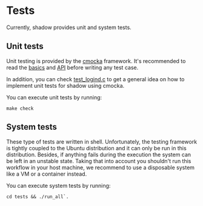 # Tests

Currently, shadow provides unit and system tests.

## Unit tests

Unit testing is provided by the [cmocka](https://cmocka.org/) framework. It's
recommended to read the
[basics](https://cmocka.org/talks/cmocka_unit_testing_and_mocking.pdf) and
[API](https://api.cmocka.org/) before writing any test case.

In addition, you can check [test_logind.c](../../tests/unit/test_logind.c) to
get a general idea on how to implement unit tests for shadow using cmocka.

You can execute unit tests by running:

```
make check
```

## System tests

These type of tests are written in shell. Unfortunately, the testing framework
is tightly coupled to the Ubuntu distribution and it can only be run in this
distribution. Besides, if anything fails during the execution the system can
be left in an unstable state. Taking that into account you shouldn't run this
workflow in your host machine, we recommend to use a disposable system like a
VM or a container instead.

You can execute system tests by running:

```
cd tests && ./run_all`.
```
